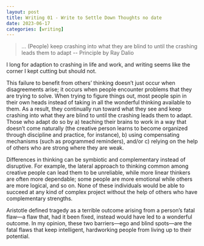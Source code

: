```yaml
---
layout: post
title: Writing 01 - Write to Settle Down Thoughts no date
date: 2023-06-17
categories: [writing]
---
```


> ... (People) keep crashing into what they are blind to until the crashing leads them to adapt -- Principle by Ray Dalio

I long for adaption to crashing in life and work, and writing seems like the corner I kept cutting but should not.


This failure to benefit from others’ thinking doesn’t just occur when disagreements arise; it occurs when people encounter problems that they are trying to solve. When trying to figure things out, most people spin in their own heads instead of taking in all the wonderful thinking available to them. As a result, they continually run toward what they see and keep crashing into what they are blind to until the crashing leads them to adapt. Those who adapt do so by a) teaching their brains to work in a way that doesn’t come naturally (the creative person learns to become organized through discipline and practice, for instance), b) using compensating mechanisms (such as programmed reminders), and/or c) relying on the help of others who are strong where they are weak.

Differences in thinking can be symbiotic and complementary instead of disruptive. For example, the lateral approach to thinking common among creative people can lead them to be unreliable, while more linear thinkers are often more dependable; some people are more emotional while others are more logical, and so on. None of these individuals would be able to succeed at any kind of complex project without the help of others who have complementary strengths.

Aristotle defined tragedy as a terrible outcome arising from a person’s fatal flaw—a flaw that, had it been fixed, instead would have led to a wonderful outcome. In my opinion, these two barriers—ego and blind spots—are the fatal flaws that keep intelligent, hardworking people from living up to their potential.